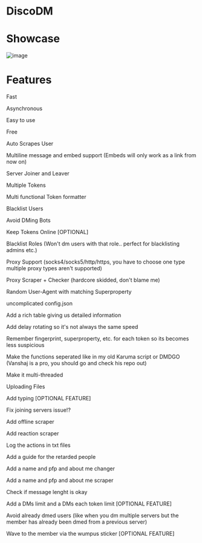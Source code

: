 # DiscoDM

# Showcase 
![image](https://github.com/xLeonR/DiscoDM/assets/142112220/19b446d0-5565-4708-bc3e-2468c9c8ebfe)

# Features 

Fast

Asynchronous

Easy to use

Free

Auto Scrapes User

Multiline message and embed support (Embeds will only work as a link from now on)

Server Joiner and Leaver

Multiple Tokens

Multi functional Token formatter

Blacklist Users

Avoid DMing Bots

Keep Tokens Online [OPTIONAL]

Blacklist Roles (Won't dm users with that role.. perfect for blacklisting admins etc.)

Proxy Support (socks4/socks5/http/https, you have to choose one type multiple proxy types aren't supported)

Proxy Scraper + Checker (hardcore skidded, don't blame me)

Random User-Agent with matching Superproperty

uncomplicated config.json

 Add a rich table giving us detailed information

Add delay rotating so it's not always the same speed

Remember fingerprint, superproperty, etc. for each token so its becomes less suspicious

Make the functions seperated like in my old Karuma script or DMDGO (Vanshaj is a pro, you should go and check his repo out)

Make it multi-threaded

Uploading Files

Add typing [OPTIONAL FEATURE]

Fix joining servers issue!?

Add offline scraper

Add reaction scraper

Log the actions in txt files

Add a guide for the retarded people

Add a name and pfp and about me changer

Add a name and pfp and about me scraper

Check if message lenght is okay

Add a DMs limit and a DMs each token limit [OPTIONAL FEATURE]

Avoid already dmed users (like when you dm multiple servers but the member has already been dmed from a previous 
server)

Wave to the member via the wumpus sticker [OPTIONAL FEATURE]
